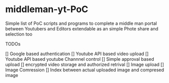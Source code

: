 # middleman-yt-PoC

Simple list of PoC scripts and programs to complete a middle man portal between Youtubers and Editors
extendable as an simple Phote share and selection too

TODOs

[] Google based authentication
[] Youtube API based video upload
[] Youtube API based youtube Channnel control
[] Simple approval based upload
[] encrypted video storage and authorized retrival
[] Image upload
[] Image Comression
[] Index between actual uploaded image and compresed image 
